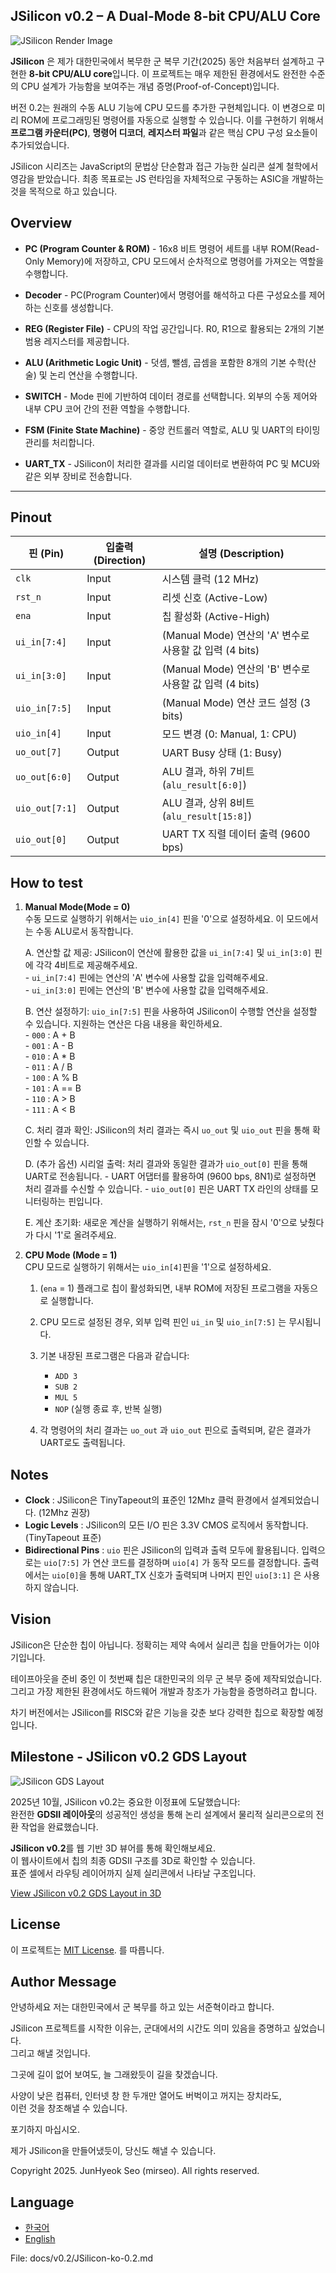 <!---

This file is used to generate your project datasheet. Please fill in the information below and delete any unused
sections.

You can also include images in this folder and reference them in the markdown. Each image must be less than
512 kb in size, and the combined size of all images must be less than 1 MB.
-->

## JSilicon v0.2 – A Dual-Mode 8-bit CPU/ALU Core

![JSilicon Render Image](../image/gds_render.png)

**JSilicon** 은 제가 대한민국에서 복무한 군 복무 기간(2025) 동안 처음부터 설계하고 구현한 **8-bit CPU/ALU core**입니다. 이 프로젝트는 매우 제한된 환경에서도 완전한 수준의 CPU 설계가 가능함을 보여주는 개념 증명(Proof-of-Concept)입니다.

버전 0.2는 원래의 수동 ALU 기능에 CPU 모드를 추가한 구현체입니다. 이 변경으로 미리 ROM에 프로그래밍된 명령어를 자동으로 실행할 수 있습니다. 이를 구현하기 위해서 **프로그램 카운터(PC)**, **명령어 디코더**, **레지스터 파일**과 같은 핵심 CPU 구성 요소들이 추가되었습니다.  

JSilicon 시리즈는 JavaScript의 문법상 단순함과 접근 가능한 실리콘 설계 철학에서 영감을 받았습니다. 최종 목표로는 JS 런타임을 자체적으로 구동하는 ASIC을 개발하는 것을 목적으로 하고 있습니다.  

## Overview  
- **PC (Program Counter & ROM)** - 16x8 비트 명령어 세트를 내부 ROM(Read-Only Memory)에 저장하고, CPU 모드에서 순차적으로 명령어를 가져오는 역할을 수행합니다.

- **Decoder** - PC(Program Counter)에서 명령어를 해석하고 다른 구성요소를 제어하는 신호를 생성합니다. 

- **REG (Register File)** - CPU의 작업 공간입니다. R0, R1으로 활용되는 2개의 기본 범용 레지스터를 제공합니다. 

- **ALU (Arithmetic Logic Unit)** - 덧셈, 뺄셈, 곱셈을 포함한 8개의 기본 수학(산술) 및 논리 연산을 수행합니다.

- **SWITCH** - Mode 핀에 기반하여 데이터 경로를 선택합니다. 외부의 수동 제어와 내부 CPU 코어 간의 전환 역할을 수행합니다.   

- **FSM (Finite State Machine)** - 중앙 컨트롤러 역할로, ALU 및 UART의 타이밍 관리를 처리합니다.  

- **UART_TX** - JSilicon이 처리한 결과를 시리얼 데이터로 변환하여 PC 및 MCU와 같은 외부 장비로 전송합니다.  

---

## Pinout
| 핀 (Pin) | 입출력 (Direction) | 설명 (Description) |
|---|---|---|
| `clk` | Input | 시스템 클럭 (12 MHz) |
| `rst_n` | Input | 리셋 신호 (Active-Low) |
| `ena` | Input | 칩 활성화 (Active-High) |
| `ui_in[7:4]` | Input  | (Manual Mode) 연산의 'A' 변수로 사용할 값 입력 (4 bits) |
| `ui_in[3:0]` | Input  | (Manual Mode) 연산의 'B' 변수로 사용할 값 입력 (4 bits) |
| `uio_in[7:5]` | Input  | (Manual Mode) 연산 코드 설정 (3 bits) |
| `uio_in[4]` | Input | 모드 변경 (0: Manual, 1: CPU) |
| `uo_out[7]` | Output | UART Busy 상태 (1: Busy) |
| `uo_out[6:0]`| Output | ALU 결과, 하위 7비트 (`alu_result[6:0]`) |
| `uio_out[7:1]`| Output | ALU 결과, 상위 8비트 (`alu_result[15:8]`) |
| `uio_out[0]` | Output | UART TX 직렬 데이터 출력 (9600 bps) |

## How to test
1. **Manual Mode(Mode = 0)**  
   수동 모드로 실행하기 위해서는 `uio_in[4]` 핀을 '0'으로 설정하세요. 이 모드에서는 수동 ALU로서 동작합니다.  

   A. 연산할 값 제공: JSilicon이 연산에 활용한 값을 `ui_in[7:4]` 및 `ui_in[3:0]` 핀에 각각 4비트로 제공해주세요.  
        - `ui_in[7:4]` 핀에는 연산의 'A' 변수에 사용할 값을 입력해주세요.  
        - `ui_in[3:0]` 핀에는 연산의 'B' 변수에 사용할 값을 입력해주세요.

   B. 연산 설정하기: `uio_in[7:5]` 핀을 사용하여 JSilicon이 수행할 연산을 설정할 수 있습니다. 지원하는 연산은 다음 내용을 확인하세요.  
         - `000` : A + B  
         - `001` : A - B  
         - `010` : A * B  
         - `011` : A / B  
         - `100` : A % B  
         - `101` : A == B  
         - `110` : A > B  
         - `111` : A < B  

   C. 처리 결과 확인: JSilicon의 처리 결과는 즉시 `uo_out` 및 `uio_out` 핀을 통해 확인할 수 있습니다.  

   D. (추가 옵션) 시리얼 출력: 처리 결과와 동일한 결과가 `uio_out[0]` 핀을 통해 UART로 전송됩니다.
         - UART 어댑터를 활용하여 (9600 bps, 8N1)로 설정하면 처리 결과를 수신할 수 있습니다.
         - `uio_out[0]` 핀은 UART TX 라인의 상태를 모니터링하는 핀입니다.

   E. 계산 초기화: 새로운 계산을 실행하기 위해서는, `rst_n` 핀을 잠시 '0'으로 낮췄다가 다시 '1'로 올려주세요.  

2. **CPU Mode (Mode = 1)**  
   CPU 모드로 실행하기 위해서는 `uio_in[4]`핀을 '1'으로 설정하세요.

      1. (`ena` = 1) 플래그로 칩이 활성화되면, 내부 ROM에 저장된 프로그램을 자동으로 실행합니다.  

      2. CPU 모드로 설정된 경우, 외부 입력 핀인 `ui_in` 및 `uio_in[7:5]` 는 무시됩니다.  

      3. 기본 내장된 프로그램은 다음과 같습니다:  
         - `ADD 3`
         - `SUB 2`
         - `MUL 5`
         - `NOP`  (실행 종료 후, 반복 실행)  

      4. 각 명령어의 처리 결과는 `uo_out` 과 `uio_out` 핀으로 출력되며, 같은 결과가 UART로도 출력됩니다.

## Notes

- **Clock** : JSilicon은 TinyTapeout의 표준인 12Mhz 클럭 환경에서 설계되었습니다. (12Mhz 권장)  
- **Logic Levels** : JSilicon의 모든 I/O 핀은 3.3V CMOS 로직에서 동작합니다. (TinyTapeout 표준)  
- **Bidirectional Pins** : `uio` 핀은 JSilicon의 입력과 출력 모두에 활용됩니다. 입력으로는 `uio[7:5]` 가 연산 코드를 결정하며 `uio[4]` 가 동작 모드를 결정합니다. 출력에서는 `uio[0]`을 통해 UART_TX 신호가 출력되며 나머지 핀인 `uio[3:1]` 은 사용하지 않습니다.  

## Vision
JSilicon은 단순한 칩이 아닙니다. 정확히는 제약 속에서 실리콘 칩을 만들어가는 이야기입니다.  

테이프아웃을 준비 중인 이 첫번째 칩은 대한민국의 의무 군 복무 중에 제작되었습니다. 그리고 가장 제한된 환경에서도 하드웨어 개발과 창조가 가능함을 증명하려고 합니다.   

차기 버전에서는 JSilicon를 RISC와 같은 기능을 갖춘 보다 강력한 칩으로 확장할 예정입니다.  

## Milestone - JSilicon v0.2 GDS Layout
![JSilicon GDS Layout](../image/gds_render.png)  

2025년 10월, JSilicon v0.2는 중요한 이정표에 도달했습니다:  
완전한 **GDSII 레이아웃**의 성공적인 생성을 통해 논리 설계에서 물리적 실리콘으로의 전환 작업을 완료했습니다.  

**JSilicon v0.2**를 웹 기반 3D 뷰어를 통해 확인해보세요.  
이 웹사이트에서 칩의 최종 GDSII 구조를 3D로 확인할 수 있습니다.  
표준 셀에서 라우팅 레이어까지 실제 실리콘에서 나타날 구조입니다.  

[View JSilicon v0.2 GDS Layout in 3D](https://mirseo.dev/)  

## License
이 프로젝트는 [MIT License](https://opensource.org/license/mit/). 를 따릅니다.  

## Author Message
안녕하세요 저는 대한민국에서 군 복무를 하고 있는 서준혁이라고 합니다.  

JSilicon 프로젝트를 시작한 이유는, 군대에서의 시간도 의미 있음을 증명하고 싶었습니다.  
그리고 해낼 것입니다.  

그곳에 길이 없어 보여도, 늘 그래왔듯이 길을 찾겠습니다.  

사양이 낮은 컴퓨터, 인터넷 창 한 두개만 열어도 버벅이고 꺼지는 장치라도,  
이런 것을 창조해낼 수 있습니다.  

포기하지 마십시오.  

제가 JSilicon을 만들어냈듯이, 당신도 해낼 수 있습니다.  

Copyright 2025. JunHyeok Seo (mirseo). All rights reserved.    

## Language
- [한국어](./docs/README_ko.md)
- [English](../README.md)

File: docs/v0.2/JSilicon-ko-0.2.md  